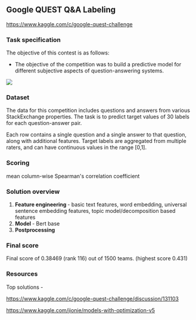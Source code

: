 ## Google QUEST Q&A Labeling

https://www.kaggle.com/c/google-quest-challenge

### Task specification

The objective of this contest is as follows:

* The objective of the competition was to build a predictive model for different subjective aspects of question-answering systems.

<img src=https://storage.googleapis.com/kaggle-media/competitions/google-research/human_computable_dimensions_1.png>

### Dataset

The data for this competition includes questions and answers from various StackExchange properties. The task is to predict target values of 30 labels for each question-answer pair.

Each row contains a single question and a single answer to that question, along with additional features. Target labels are aggregated from multiple raters, and can have continuous values in the range [0,1]. 

### Scoring

mean column-wise Spearman's correlation coefficient

### Solution overview

1. <b> Feature engineering </b> - basic text features, word embedding, universal sentence embedding features, topic model/decomposition based features
2. <b> Model </b> - Bert base
3. <b> Postprocessing </b>

### Final score

Final score of 0.38469 (rank 116) out of 1500 teams. (highest score 0.431)

### Resources

Top solutions - 

https://www.kaggle.com/c/google-quest-challenge/discussion/131103

https://www.kaggle.com/jionie/models-with-optimization-v5

